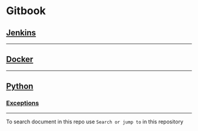 # Gitbook
## [Jenkins](jenkins)
---
## [Docker](docker)
---
## [Python](python)
### [Exceptions](python/Exceptions)
---
To search document in this repo use `Search or jump to` in this repository